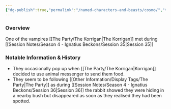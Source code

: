 ```yaml
---
{"dg-publish":true,"permalink":"/named-characters-and-beasts/cosmo/","tags":["NPC"],"updated":"2025-04-21T20:12:03.162+01:00"}
---
```


### Overview
One of the vampires [[The Party/The Korrigan\|The Korrigan]] met during [[Session Notes/Season 4 - Ignatius Beckons/Session 35\|Session 35]]

### Notable Information & History 
- They occasionally pop up when [[The Party/The Korrigan\|Korrigan]] decided to use animal messenger to send them food. 
- They seem to be following [[Other Information/Display Tags/The Party\|The Party]] as during [[Session Notes/Season 4 - Ignatius Beckons/Session 36\|Session 36]] the rabbit showed they were hiding in a nearby bush but disappeared as soon as they realised they had been spotted. 
